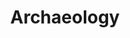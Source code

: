 ---
title: Archaeology
longTitle: 'Archaeology'
tags:
- gccommon
french:
- "[[Archeologie]]"
usedFor:
- "[[Archeology]]"
---